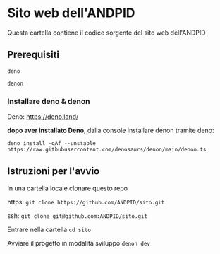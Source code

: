 # Sito web dell'ANDPID 
Questa cartella contiene il codice sorgente del sito web dell'ANDPID

## Prerequisiti
`deno`

`denon`

### Installare deno & denon
Deno: https://deno.land/

**dopo aver installato Deno**, dalla console installare denon tramite deno:

`deno install -qAf --unstable https://raw.githubusercontent.com/denosaurs/denon/main/denon.ts`
## Istruzioni per l'avvio
In una cartella locale clonare questo repo

https:
`git clone https://github.com/ANDPID/sito.git`

ssh:
`git clone git@github.com:ANDPID/sito.git`

Entrare nella cartella
`cd sito`

Avviare il progetto in modalità sviluppo
`denon dev`




